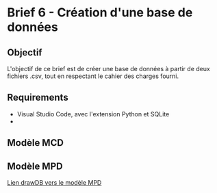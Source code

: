 # Brief 6 - Création d'une base de données

## Objectif
L'objectif de ce brief est de créer une base de données à partir de deux fichiers .csv, tout en respectant le cahier des charges fourni.

## Requirements
* Visual Studio Code, avec l'extension Python et SQLite
* 

## Modèle MCD

## Modèle MPD
[Lien drawDB vers le modèle MPD](https://www.drawdb.app/editor?shareId=8665ed7408c04e2738d18c6c5477669f)
